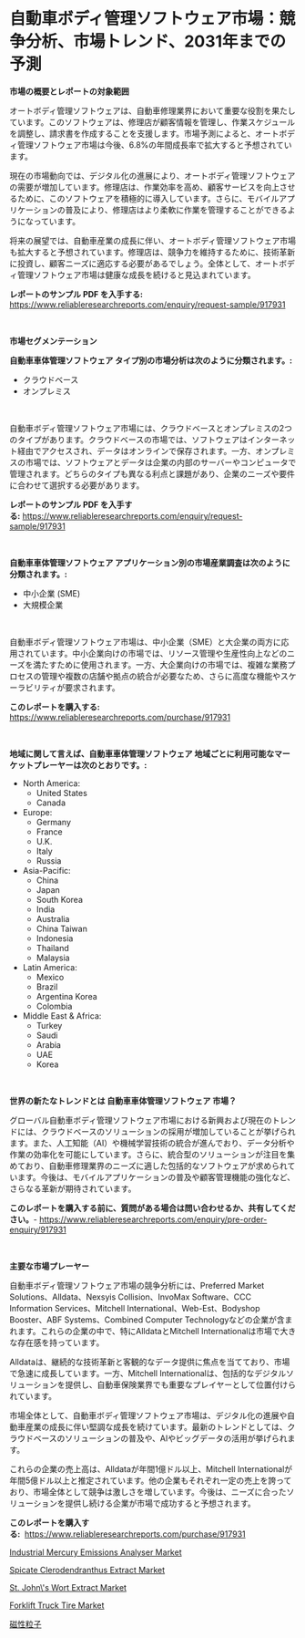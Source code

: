 <p><h1>自動車ボディ管理ソフトウェア市場：競争分析、市場トレンド、2031年までの予測</h1></p><p><strong>市場の概要とレポートの対象範囲</strong></p>
<p><p>オートボディ管理ソフトウェアは、自動車修理業界において重要な役割を果たしています。このソフトウェアは、修理店が顧客情報を管理し、作業スケジュールを調整し、請求書を作成することを支援します。市場予測によると、オートボディ管理ソフトウェア市場は今後、6.8%の年間成長率で拡大すると予想されています。</p><p>現在の市場動向では、デジタル化の進展により、オートボディ管理ソフトウェアの需要が増加しています。修理店は、作業効率を高め、顧客サービスを向上させるために、このソフトウェアを積極的に導入しています。さらに、モバイルアプリケーションの普及により、修理店はより柔軟に作業を管理することができるようになっています。</p><p>将来の展望では、自動車産業の成長に伴い、オートボディ管理ソフトウェア市場も拡大すると予想されています。修理店は、競争力を維持するために、技術革新に投資し、顧客ニーズに適応する必要があるでしょう。全体として、オートボディ管理ソフトウェア市場は健康な成長を続けると見込まれています。</p></p>
<p><strong>レポートのサンプル PDF を入手する:</strong> <a href="https://www.reliableresearchreports.com/enquiry/request-sample/917931">https://www.reliableresearchreports.com/enquiry/request-sample/917931</a></p>
<p>&nbsp;</p>
<p><strong>市場セグメンテーション</strong></p>
<p><strong>自動車車体管理ソフトウェア タイプ別の市場分析は次のように分類されます。:</strong></p>
<p><ul><li>クラウドベース</li><li>オンプレミス</li></ul></p>
<p>&nbsp;</p>
<p><p>自動車ボディ管理ソフトウェア市場には、クラウドベースとオンプレミスの2つのタイプがあります。クラウドベースの市場では、ソフトウェアはインターネット経由でアクセスされ、データはオンラインで保存されます。一方、オンプレミスの市場では、ソフトウェアとデータは企業の内部のサーバーやコンピュータで管理されます。どちらのタイプも異なる利点と課題があり、企業のニーズや要件に合わせて選択する必要があります。</p></p>
<p><strong>レポートのサンプル PDF を入手する:</strong>&nbsp;<a href="https://www.reliableresearchreports.com/enquiry/request-sample/917931">https://www.reliableresearchreports.com/enquiry/request-sample/917931</a></p>
<p>&nbsp;</p>
<p><strong> 自動車車体管理ソフトウェア アプリケーション別の市場産業調査は次のように分類されます。:</strong></p>
<p><ul><li>中小企業 (SME)</li><li>大規模企業</li></ul></p>
<p>&nbsp;</p>
<p><p>自動車ボディ管理ソフトウェア市場は、中小企業（SME）と大企業の両方に応用されています。中小企業向けの市場では、リソース管理や生産性向上などのニーズを満たすために使用されます。一方、大企業向けの市場では、複雑な業務プロセスの管理や複数の店舗や拠点の統合が必要なため、さらに高度な機能やスケーラビリティが要求されます。</p></p>
<p><strong>このレポートを購入する:</strong>&nbsp; <a href="https://www.reliableresearchreports.com/purchase/917931">https://www.reliableresearchreports.com/purchase/917931</a></p>
<p>&nbsp;</p>
<p><strong>地域に関して言えば、自動車車体管理ソフトウェア 地域ごとに利用可能なマーケットプレーヤーは次のとおりです。:</strong></p>
<p><ul>
    <li>
        North America:
        <ul>
            <li>United States</li>
            <li>Canada</li>
        </ul>
    </li>
    <li>
        Europe:
        <ul>
            <li>Germany</li>
            <li>France</li>
            <li>U.K.</li>
            <li>Italy</li>
            <li>Russia</li>
        </ul>
    </li>
    <li>
        Asia-Pacific:
        <ul>
            <li>China</li>
            <li>Japan</li>
            <li>South Korea</li>
            <li>India</li>
            <li>Australia</li>
            <li>China Taiwan</li>
            <li>Indonesia</li>
            <li>Thailand</li>
            <li>Malaysia</li>
        </ul>
    </li>
    <li>
        Latin America:
        <ul>
            <li>Mexico</li>
            <li>Brazil</li>
            <li>Argentina Korea</li>
            <li>Colombia</li>
        </ul>
    </li>
    <li>
        Middle East & Africa:
        <ul>
            <li>Turkey</li>
            <li>Saudi</li>
            <li>Arabia</li>
            <li>UAE</li>
            <li>Korea</li>
        </ul>
    </li>
    </ul></p>
<p>&nbsp;</p>
<p><strong>世界の新たなトレンドとは 自動車車体管理ソフトウェア 市場？</strong></p>
<p><p>グローバル自動車ボディ管理ソフトウェア市場における新興および現在のトレンドには、クラウドベースのソリューションの採用が増加していることが挙げられます。また、人工知能（AI）や機械学習技術の統合が進んでおり、データ分析や作業の効率化を可能にしています。さらに、統合型のソリューションが注目を集めており、自動車修理業界のニーズに適した包括的なソフトウェアが求められています。今後は、モバイルアプリケーションの普及や顧客管理機能の強化など、さらなる革新が期待されています。</p></p>
<p><strong>このレポートを購入する前に、質問がある場合は問い合わせるか、共有してください。</strong>- <a href="https://www.reliableresearchreports.com/enquiry/pre-order-enquiry/917931">https://www.reliableresearchreports.com/enquiry/pre-order-enquiry/917931</a></p>
<p>&nbsp;</p>
<p><strong>主要な市場プレーヤー</strong></p>
<p><p>自動車ボディ管理ソフトウェア市場の競争分析には、Preferred Market Solutions、Alldata、Nexsyis Collision、InvoMax Software、CCC Information Services、Mitchell International、Web-Est、Bodyshop Booster、ABF Systems、Combined Computer Technologyなどの企業が含まれます。これらの企業の中で、特にAlldataとMitchell Internationalは市場で大きな存在感を持っています。</p><p>Alldataは、継続的な技術革新と客観的なデータ提供に焦点を当てており、市場で急速に成長しています。一方、Mitchell Internationalは、包括的なデジタルソリューションを提供し、自動車保険業界でも重要なプレイヤーとして位置付けられています。</p><p>市場全体として、自動車ボディ管理ソフトウェア市場は、デジタル化の進展や自動車産業の成長に伴い堅調な成長を続けています。最新のトレンドとしては、クラウドベースのソリューションの普及や、AIやビッグデータの活用が挙げられます。</p><p>これらの企業の売上高は、Alldataが年間1億ドル以上、Mitchell Internationalが年間5億ドル以上と推定されています。他の企業もそれぞれ一定の売上を誇っており、市場全体として競争は激しさを増しています。今後は、ニーズに合ったソリューションを提供し続ける企業が市場で成功すると予想されます。</p></p>
<p><strong>このレポートを購入する:</strong>&nbsp;&nbsp;<a href="https://www.reliableresearchreports.com/purchase/917931">https://www.reliableresearchreports.com/purchase/917931</a></p>
<p><p><a href="https://fuschia-pecorino-a6d.notion.site/Insights-into-Industrial-Mercury-Emissions-Analyser-Market-Size-Analysing-Market-Share-Trends-and-4311ae0d04214039bcfb463cdcd8d84a">Industrial Mercury Emissions Analyser Market</a></p><p><a href="https://github.com/BryceTownsendr/Market-Research-Report-List-3/blob/main/spicate-clerodendranthus-extract-market.md">Spicate Clerodendranthus Extract Market</a></p><p><a href="https://github.com/Glendatilghmankmgz0rbhwpy/Market-Research-Report-List-1/blob/main/st-johns-wort-extract-market.md">St. John\'s Wort Extract Market</a></p><p><a href="https://view.publitas.com/reportprime-1/forklift-truck-tire-market-research-report-reveals-the-latest-trends-and-opportunities-of-this-market-for-period-from-2024-2031/">Forklift Truck Tire Market</a></p><p><a href="https://medium.com/@joanne.southgate/%E7%A3%81%E6%80%A7%E7%B2%92%E5%AD%90%E5%B8%82%E5%A0%B4%E3%81%AE%E3%83%A1%E3%83%88%E3%83%AA%E3%82%AF%E3%82%B9%E3%81%AE%E8%A7%A3%E8%AA%AD-%E5%B8%82%E5%A0%B4%E3%82%B7%E3%82%A7%E3%82%A2-%E3%83%88%E3%83%AC%E3%83%B3%E3%83%89-%E6%88%90%E9%95%B7%E3%83%91%E3%82%BF%E3%83%BC%E3%83%B3-4a5e263895cf">磁性粒子</a></p></p>
